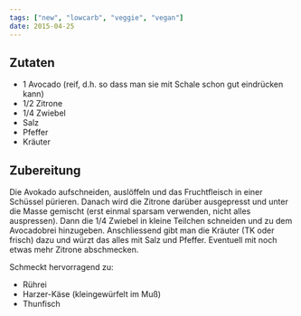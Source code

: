 ```yaml
---
tags: ["new", "lowcarb", "veggie", "vegan"]
date: 2015-04-25
---
```


## Zutaten
* 1 Avocado (reif, d.h. so dass man sie mit Schale schon gut eindrücken kann)
* 1/2 Zitrone
* 1/4 Zwiebel
* Salz
* Pfeffer
* Kräuter

## Zubereitung
Die Avokado aufschneiden, auslöffeln und das Fruchtfleisch in einer Schüssel pürieren. Danach wird die Zitrone darüber ausgepresst und unter die Masse gemischt (erst einmal sparsam verwenden, nicht alles auspressen). Dann die 1/4 Zwiebel in kleine Teilchen schneiden und zu dem Avocadobrei hinzugeben. Anschliessend gibt man die Kräuter (TK oder frisch) dazu und würzt das alles mit Salz und Pfeffer. Eventuell mit noch etwas mehr Zitrone abschmecken.

Schmeckt hervorragend zu:
* Rührei
* Harzer-Käse (kleingewürfelt im Muß)
* Thunfisch


